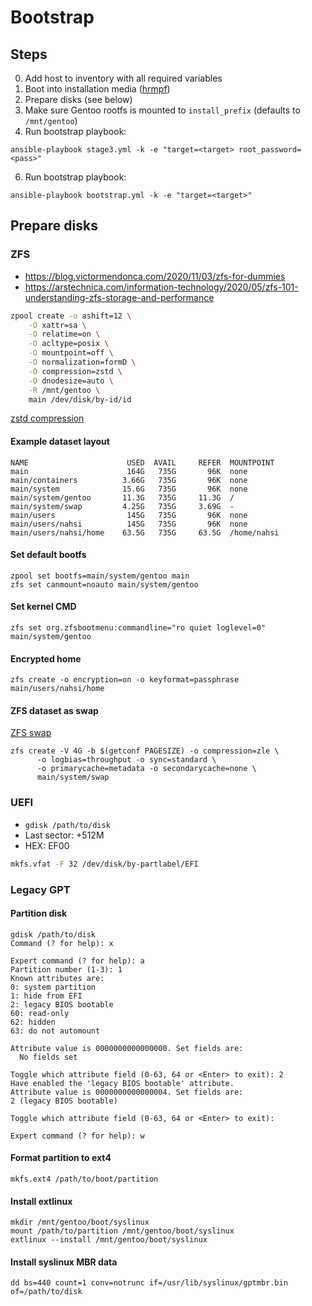 # Bootstrap
## Steps
0. Add host to inventory with all required variables
1. Boot into installation media ([hrmpf](https://github.com/leahneukirchen/hrmpf))
2. Prepare disks (see below)
4. Make sure Gentoo rootfs is mounted to `install_prefix` (defaults to `/mnt/gentoo`)
5. Run bootstrap playbook:
```
ansible-playbook stage3.yml -k -e "target=<target> root_password=<pass>"
```
6. Run bootstrap playbook:
```
ansible-playbook bootstrap.yml -k -e "target=<target>"
```

## Prepare disks
### ZFS
- https://blog.victormendonca.com/2020/11/03/zfs-for-dummies
- https://arstechnica.com/information-technology/2020/05/zfs-101-understanding-zfs-storage-and-performance

```sh
zpool create -o ashift=12 \
    -O xattr=sa \
    -O relatime=on \
    -O acltype=posix \
    -O mountpoint=off \
    -O normalization=formD \
    -O compression=zstd \
    -O dnodesize=auto \
    -R /mnt/gentoo \
    main /dev/disk/by-id/id
```

[zstd compression](https://github.com/openzfs/zfs/pull/10278)

#### Example dataset layout
```
NAME                      USED  AVAIL     REFER  MOUNTPOINT
main                      164G   735G       96K  none
main/containers          3.66G   735G       96K  none
main/system              15.6G   735G       96K  none
main/system/gentoo       11.3G   735G     11.3G  /
main/system/swap         4.25G   735G     3.69G  -
main/users                145G   735G       96K  none
main/users/nahsi          145G   735G       96K  none
main/users/nahsi/home    63.5G   735G     63.5G  /home/nahsi
```

#### Set default bootfs
```
zpool set bootfs=main/system/gentoo main
zfs set canmount=noauto main/system/gentoo
```

#### Set kernel CMD
```
zfs set org.zfsbootmenu:commandline="ro quiet loglevel=0" main/system/gentoo
```

#### Encrypted home
```
zfs create -o encryption=on -o keyformat=passphrase main/users/nahsi/home
```

#### ZFS dataset as swap

[ZFS swap](https://github.com/zfsonlinux/pkg-zfs/wiki/HOWTO-use-a-zvol-as-a-swap-device)
```
zfs create -V 4G -b $(getconf PAGESIZE) -o compression=zle \
      -o logbias=throughput -o sync=standard \
      -o primarycache=metadata -o secondarycache=none \
      main/system/swap
```

### UEFI
- `gdisk /path/to/disk`
- Last sector: +512M
- HEX: EF00

```sh
mkfs.vfat -F 32 /dev/disk/by-partlabel/EFI
```

### Legacy GPT
#### Partition disk
```
gdisk /path/to/disk
Command (? for help): x

Expert command (? for help): a
Partition number (1-3): 1
Known attributes are:
0: system partition
1: hide from EFI
2: legacy BIOS bootable
60: read-only
62: hidden
63: do not automount

Attribute value is 0000000000000000. Set fields are:
  No fields set

Toggle which attribute field (0-63, 64 or <Enter> to exit): 2
Have enabled the 'legacy BIOS bootable' attribute.
Attribute value is 0000000000000004. Set fields are:
2 (legacy BIOS bootable)

Toggle which attribute field (0-63, 64 or <Enter> to exit):

Expert command (? for help): w
```

#### Format partition to ext4
```
mkfs.ext4 /path/to/boot/partition
```

#### Install extlinux
```
mkdir /mnt/gentoo/boot/syslinux
mount /path/to/partition /mnt/gentoo/boot/syslinux
extlinux --install /mnt/gentoo/boot/syslinux
```

#### Install syslinux MBR data
```
dd bs=440 count=1 conv=notrunc if=/usr/lib/syslinux/gptmbr.bin of=/path/to/disk
```
